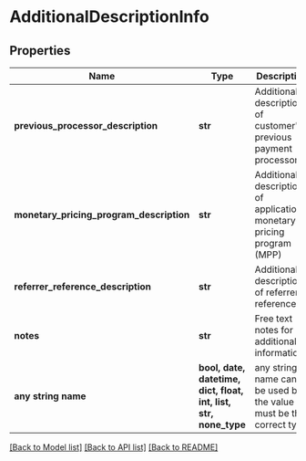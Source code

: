 # AdditionalDescriptionInfo


## Properties
Name | Type | Description | Notes
------------ | ------------- | ------------- | -------------
**previous_processor_description** | **str** | Additional description of customer&#39;s previous payment processor | [optional] 
**monetary_pricing_program_description** | **str** | Additional description of application&#39;s monetary pricing program (MPP) | [optional] 
**referrer_reference_description** | **str** | Additional description of referrer reference | [optional] 
**notes** | **str** | Free text notes for additional information | [optional] 
**any string name** | **bool, date, datetime, dict, float, int, list, str, none_type** | any string name can be used but the value must be the correct type | [optional]

[[Back to Model list]](../README.md#documentation-for-models) [[Back to API list]](../README.md#documentation-for-api-endpoints) [[Back to README]](../README.md)


